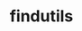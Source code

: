 ---
title: "findutils"
layout: cache
categories: [package, v0.18.1]
meta: {"versions": ["4.9.0"], "compilers": ["gcc@=7.3.1", "gcc@=7.5.0", "gcc@=8.4.0"], "oss": ["amzn2", "ubuntu18.04"], "platforms": ["linux"], "targets": ["aarch64", "graviton2", "x86_64", "x86_64_v3", "x86_64_v4"], "stacks": ["aws-ahug", "aws-ahug-aarch64", "aws-isc", "aws-isc-aarch64", "build_systems", "data-vis-sdk", "e4s", "radiuss", "root", "tutorial"], "num_specs": 6, "num_specs_by_stack": {"aws-isc": 2, "aws-ahug": 2, "root": 6, "aws-ahug-aarch64": 2, "aws-isc-aarch64": 2, "radiuss": 1, "tutorial": 2, "e4s": 1, "build_systems": 1, "data-vis-sdk": 1}}
spec_details: [{"hash": "km3fjmfo25zxio5pr7ah65qvms76uq3c", "compiler": "gcc@=7.3.1", "versions": ["4.9.0"], "os": "amzn2", "platform": "linux", "target": "x86_64_v4", "variants": ["patches=440b954"], "stacks": ["aws-isc", "aws-ahug", "root"], "size": "-", "tarball": "https://binaries.spack.io/releases/v0.18.1/build_cache/linux-amzn2-x86_64_v4/gcc-7.3.1/findutils-4.9.0/linux-amzn2-x86_64_v4-gcc-7.3.1-findutils-4.9.0-km3fjmfo25zxio5pr7ah65qvms76uq3c.spack"}, {"hash": "rp4izkklwaoqre2tm6cs5i3goob7f2sv", "compiler": "gcc@=7.3.1", "versions": ["4.9.0"], "os": "amzn2", "platform": "linux", "target": "graviton2", "variants": ["patches=440b954"], "stacks": ["aws-ahug-aarch64", "root", "aws-isc-aarch64"], "size": "-", "tarball": "https://binaries.spack.io/releases/v0.18.1/build_cache/linux-amzn2-graviton2/gcc-7.3.1/findutils-4.9.0/linux-amzn2-graviton2-gcc-7.3.1-findutils-4.9.0-rp4izkklwaoqre2tm6cs5i3goob7f2sv.spack"}, {"hash": "bliztd7xzj5jwwvtxywu6cmr3hurdg7g", "compiler": "gcc@=7.5.0", "versions": ["4.9.0"], "os": "ubuntu18.04", "platform": "linux", "target": "x86_64", "variants": ["patches=440b954"], "stacks": ["radiuss", "tutorial", "e4s", "build_systems", "root", "data-vis-sdk"], "size": "-", "tarball": "https://binaries.spack.io/releases/v0.18.1/build_cache/linux-ubuntu18.04-x86_64/gcc-7.5.0/findutils-4.9.0/linux-ubuntu18.04-x86_64-gcc-7.5.0-findutils-4.9.0-bliztd7xzj5jwwvtxywu6cmr3hurdg7g.spack"}, {"hash": "abc67lqq7fw5vwm7qbzylzozhfcvizbi", "compiler": "gcc@=7.3.1", "versions": ["4.9.0"], "os": "amzn2", "platform": "linux", "target": "aarch64", "variants": ["patches=440b954"], "stacks": ["aws-ahug-aarch64", "root", "aws-isc-aarch64"], "size": "-", "tarball": "https://binaries.spack.io/releases/v0.18.1/build_cache/linux-amzn2-aarch64/gcc-7.3.1/findutils-4.9.0/linux-amzn2-aarch64-gcc-7.3.1-findutils-4.9.0-abc67lqq7fw5vwm7qbzylzozhfcvizbi.spack"}, {"hash": "evlwstglmtrdi3ywc32iheo4z2fdj4bt", "compiler": "gcc@=7.3.1", "versions": ["4.9.0"], "os": "amzn2", "platform": "linux", "target": "x86_64_v3", "variants": ["patches=440b954"], "stacks": ["aws-isc", "aws-ahug", "root"], "size": "-", "tarball": "https://binaries.spack.io/releases/v0.18.1/build_cache/linux-amzn2-x86_64_v3/gcc-7.3.1/findutils-4.9.0/linux-amzn2-x86_64_v3-gcc-7.3.1-findutils-4.9.0-evlwstglmtrdi3ywc32iheo4z2fdj4bt.spack"}, {"hash": "hxs6igkchhnvcuez22iynulyxxqbzxdw", "compiler": "gcc@=8.4.0", "versions": ["4.9.0"], "os": "ubuntu18.04", "platform": "linux", "target": "x86_64", "variants": ["patches=440b954"], "stacks": ["root", "tutorial"], "size": "-", "tarball": "https://binaries.spack.io/releases/v0.18.1/build_cache/linux-ubuntu18.04-x86_64/gcc-8.4.0/findutils-4.9.0/linux-ubuntu18.04-x86_64-gcc-8.4.0-findutils-4.9.0-hxs6igkchhnvcuez22iynulyxxqbzxdw.spack"}]
---